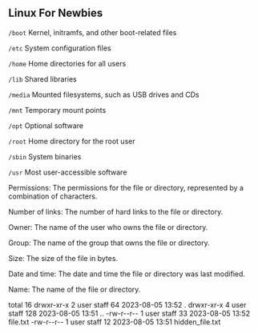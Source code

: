 ## Linux For Newbies

```/boot```	Kernel, initramfs, and other boot-related files

```/etc```	System configuration files

```/home```	Home directories for all users

```/lib```	Shared libraries

```/media```	Mounted filesystems, such as USB drives and CDs

```/mnt```	Temporary mount points

```/opt```	Optional software

```/root```	Home directory for the root user

```/sbin```	System binaries

```/usr```	Most user-accessible software



Permissions: The permissions for the file or directory, represented by a combination of characters.

Number of links: The number of hard links to the file or directory.

Owner: The name of the user who owns the file or directory.

Group: The name of the group that owns the file or directory.

Size: The size of the file in bytes.

Date and time: The date and time the file or directory was last modified.

Name: The name of the file or directory.


total 16
drwxr-xr-x  2 user  staff  64 2023-08-05 13:52 .
drwxr-xr-x  4 user  staff  128 2023-08-05 13:51 ..
-rw-r--r--  1 user  staff   33 2023-08-05 13:52 file.txt
-rw-r--r--  1 user  staff   12 2023-08-05 13:51 hidden_file.txt